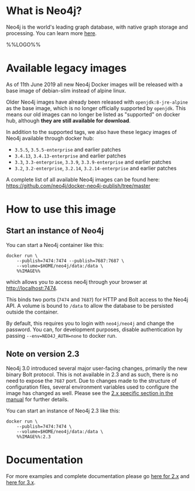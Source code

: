 # What is Neo4j?

Neo4j is the world's leading graph database, with native graph storage and processing. You can learn more [here](http://neo4j.com/developer).

%%LOGO%%

# Available legacy images

As of 11th June 2019 all new Neo4j Docker images will be released with a base image of debian-slim instead of alpine linux.

Older Neo4j images have already been released with `openjdk:8-jre-alpine` as the base image, which is no longer officially supported by `openjdk`. This means our old images can no longer be listed as "supported" on docker hub, although **they are still available for download**.

In addition to the supported tags, we also have these legacy images of Neo4j available through docker hub:

* `3.5.5`, `3.5.5-enterprise` and earlier patches
* `3.4.13`, `3.4.13-enterprise` and earlier patches
* `3.3`, `3.3-enterprise`, `3.3.9`, `3.3.9-enterprise` and earlier patches
* `3.2`, `3.2-enterprise`, `3.2.14`, `3.2.14-enterprise` and earlier patches

A complete list of all available Neo4j images can be found here: 
https://github.com/neo4j/docker-neo4j-publish/tree/master

# How to use this image

## Start an instance of Neo4j

You can start a Neo4j container like this:

```console
docker run \
    --publish=7474:7474 --publish=7687:7687 \
    --volume=$HOME/neo4j/data:/data \
    %%IMAGE%%
```

which allows you to access neo4j through your browser at [http://localhost:7474](http://localhost:7474).

This binds two ports (`7474` and `7687`) for HTTP and Bolt access to the Neo4j API. A volume is bound to `/data` to allow the database to be persisted outside the container.

By default, this requires you to login with `neo4j/neo4j` and change the password. You can, for development purposes, disable authentication by passing `--env=NEO4J_AUTH=none` to docker run.

## Note on version 2.3

Neo4j 3.0 introduced several major user-facing changes, primarily the new binary Bolt protocol. This is not available in 2.3 and as such, there is no need to expose the `7687` port. Due to changes made to the structure of configuration files, several environment variables used to configure the image has changed as well. Please see the [2.x specific section in the manual](http://neo4j.com/developer/docker-23/) for further details.

You can start an instance of Neo4j 2.3 like this:

```console
docker run \
    --publish=7474:7474 \
    --volume=$HOME/neo4j/data:/data \
    %%IMAGE%%:2.3
```

# Documentation

For more examples and complete documentation please go [here for 2.x](http://neo4j.com/developer/docker-23/) and [here for 3.x](http://neo4j.com/docs/operations-manual/current/deployment/single-instance/docker/).
